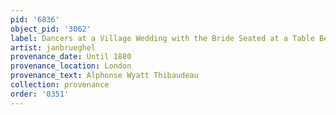 ```yaml
---
pid: '6836'
object_pid: '3062'
label: Dancers at a Village Wedding with the Bride Seated at a Table Beyond
artist: janbrueghel
provenance_date: Until 1880
provenance_location: London
provenance_text: Alphonse Wyatt Thibaudeau
collection: provenance
order: '0351'
---
```

